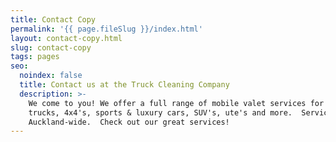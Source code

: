 ```yaml
---
title: Contact Copy
permalink: '{{ page.fileSlug }}/index.html'
layout: contact-copy.html
slug: contact-copy
tags: pages
seo:
  noindex: false
  title: Contact us at the Truck Cleaning Company
  description: >-
    We come to you! We offer a full range of mobile valet services for cars,
    trucks, 4x4's, sports & luxury cars, SUV's, ute's and more.  Service
    Auckland-wide.  Check out our great services!
---
```



